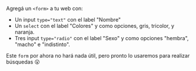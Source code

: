 Agregá un `<form>` a tu web con:

- Un input `type="text"` con el label "Nombre"
- Un `select` con el label "Colores" y como opciones, gris, tricolor, y naranja. 
- Tres input `type="radio"` con el label "Sexo" y como opciones "hembra", "macho" e "indistinto". 


Este `form` por ahora no hará nada útil, pero pronto lo usaremos para realizar búsquedas :open_mouth:
